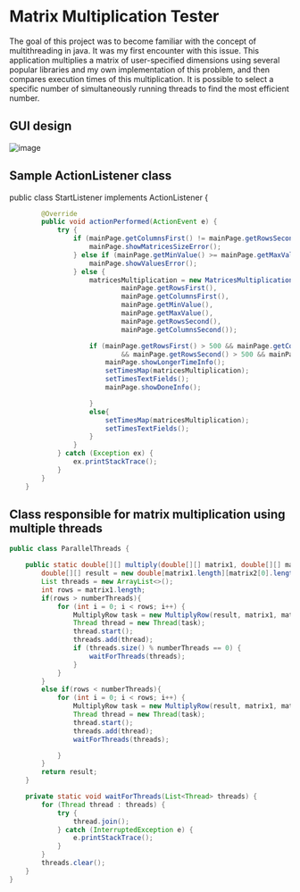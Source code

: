 # Matrix Multiplication Tester

The goal of this project was to become familiar with the concept of multithreading in java. It was my first encounter with this issue. This application multiplies a matrix of user-specified dimensions using several popular libraries and my own implementation of this problem, and then compares execution times of this multiplication. It is possible to select a specific number of simultaneously running threads to find the most efficient number.

## GUI design

![image](https://user-images.githubusercontent.com/43811151/129688985-f0258c6b-5b0c-450b-a930-5feab1d2c980.png)

## Sample ActionListener class

public class StartListener implements ActionListener {
```java
        @Override
        public void actionPerformed(ActionEvent e) {
            try {
                if (mainPage.getColumnsFirst() != mainPage.getRowsSecond()) {
                    mainPage.showMatricesSizeError();
                } else if (mainPage.getMinValue() >= mainPage.getMaxValue()) {
                    mainPage.showValuesError();
                } else {
                    matricesMultiplication = new MatricesMultiplication(
                            mainPage.getRowsFirst(),
                            mainPage.getColumnsFirst(),
                            mainPage.getMinValue(),
                            mainPage.getMaxValue(),
                            mainPage.getRowsSecond(),
                            mainPage.getColumnsSecond());

                    if (mainPage.getRowsFirst() > 500 && mainPage.getColumnsFirst() > 500
                            && mainPage.getRowsSecond() > 500 && mainPage.getColumnsSecond() > 500){
                        mainPage.showLongerTimeInfo();
                        setTimesMap(matricesMultiplication);
                        setTimesTextFields();
                        mainPage.showDoneInfo();

                    }
                    else{
                        setTimesMap(matricesMultiplication);
                        setTimesTextFields();
                    }
                }
            } catch (Exception ex) {
                ex.printStackTrace();
            }
        }
    }
```    

## Class responsible for matrix multiplication using multiple threads

```java
public class ParallelThreads {

    public static double[][] multiply(double[][] matrix1, double[][] matrix2, int numberThreads) {
        double[][] result = new double[matrix1.length][matrix2[0].length];
        List threads = new ArrayList<>();
        int rows = matrix1.length;
        if(rows > numberThreads){
            for (int i = 0; i < rows; i++) {
                MultiplyRow task = new MultiplyRow(result, matrix1, matrix2, i);
                Thread thread = new Thread(task);
                thread.start();
                threads.add(thread);
                if (threads.size() % numberThreads == 0) {
                    waitForThreads(threads);
                }
            }
        }
        else if(rows < numberThreads){
            for (int i = 0; i < rows; i++) {
                MultiplyRow task = new MultiplyRow(result, matrix1, matrix2, i);
                Thread thread = new Thread(task);
                thread.start();
                threads.add(thread);
                waitForThreads(threads);

            }
        }
        return result;
    }

    private static void waitForThreads(List<Thread> threads) {
        for (Thread thread : threads) {
            try {
                thread.join();
            } catch (InterruptedException e) {
                e.printStackTrace();
            }
        }
        threads.clear();
    }
}
```
